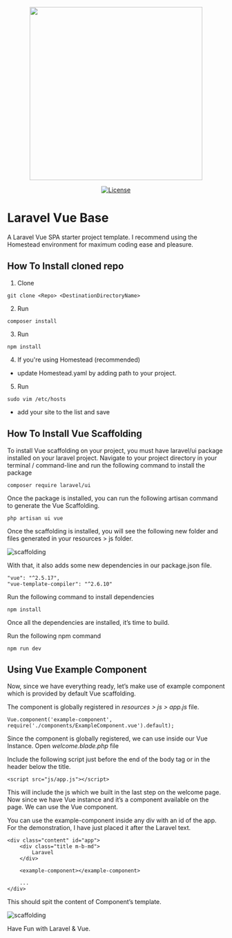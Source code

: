<p align="center"><img src="https://i.imgur.com/iOlG06h.png" width="400"></p>

<p align="center">
<a href="https://packagist.org/packages/laravel/framework"><img src="https://poser.pugx.org/laravel/framework/license.svg" alt="License"></a>
</p>

# Laravel Vue Base

A Laravel Vue SPA starter project template. I recommend using the Homestead environment for maximum coding ease and pleasure.

## How To Install cloned repo

1. Clone

```
git clone <Repo> <DestinationDirectoryName>
```

2. Run

```
composer install
```

3. Run

```
npm install
```

4. If you're using Homestead (recommended)

-   update Homestead.yaml by adding path to your project.

5. Run

```
sudo vim /etc/hosts
```

-   add your site to the list and save

## How To Install Vue Scaffolding

To install Vue scaffolding on your project, you must have laravel/ui package installed on your laravel project.
Navigate to your project directory in your terminal / command-line and run the following command to install the package

```
composer require laravel/ui
```

Once the package is installed, you can run the following artisan command to generate the Vue Scaffolding.

```
php artisan ui vue
```

Once the scaffolding is installed, you will see the following new folder and files generated in your resources > js folder.

![scaffolding](https://i.imgur.com/1KpAlHV.png)

With that, it also adds some new dependencies in our package.json file.

```
"vue": "^2.5.17",
"vue-template-compiler": "^2.6.10"
```

Run the following command to install dependencies

```
npm install
```

Once all the dependencies are installed, it’s time to build.

Run the following npm command

```
npm run dev
```

## Using Vue Example Component

Now, since we have everything ready, let’s make use of example component which is provided by default Vue scaffolding.

The component is globally registered in _resources > js > app.js_ file.

```
Vue.component('example-component', require('./components/ExampleComponent.vue').default);
```

Since the component is globally registered, we can use inside our Vue Instance. Open _welcome.blade.php_ file

Include the following script just before the end of the body tag or in the header below the title.

```
<script src="js/app.js"></script>
```

This will include the js which we built in the last step on the welcome page. Now since we have Vue instance and it’s a component available on the page. We can use the Vue component.

You can use the example-component inside any div with an id of the app. For the demonstration, I have just placed it after the Laravel text.

```
<div class="content" id="app">
    <div class="title m-b-md">
        Laravel
    </div>

    <example-component></example-component>

    ...
</div>
```

This should spit the content of Component’s template.

![scaffolding](https://i.imgur.com/yzkNsHD.png)

Have Fun with Laravel & Vue.

